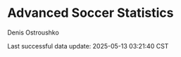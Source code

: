 # Advanced Soccer Statistics
Denis Ostroushko

<!-- gfm -->

Last successful data update: 2025-05-13 03:21:40 CST
